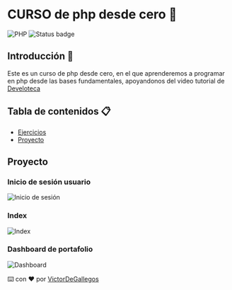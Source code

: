 # CURSO de php desde cero 🐘

![PHP](https://img.shields.io/badge/php-%23777BB4.svg?style=for-the-badge&logo=php&logoColor=white)
![Status badge](https://img.shields.io/badge/status-en%20progreso-yellow?style=for-the-badge)

## Introducción 🏁

Este es un curso de php desde cero, en el que aprenderemos a programar en php desde las bases fundamentales, apoyandonos del video tutorial de [Develoteca](https://youtu.be/nCB1gEkRZ1g)

## Tabla de contenidos 📋

- [Ejercicios](https://github.com/VictorDeGallegos/curso1-php)
- [Proyecto](https://github.com/VictorDeGallegos/curso1-php/tree/proyecto)

## Proyecto

### Inicio de sesión usuario

![Inicio de sesión](https://user-images.githubusercontent.com/41756950/204058654-a30d7503-5497-4b4b-ba7a-17bdbdd1bd4b.png)

### Index

![Index](https://user-images.githubusercontent.com/41756950/204058740-71efe103-95ba-4199-af9b-398610a3b09a.png)

### Dashboard de portafolio

![Dashboard](https://user-images.githubusercontent.com/41756950/204058799-9bcd4e58-ccee-40c3-9d86-cfd96745314a.png)

⌨️ con ❤️ por [VictorDeGallegos](https://github.com/VictorDeGallegos)

